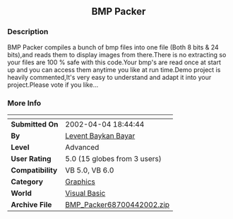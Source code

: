 ﻿<div align="center">

## BMP Packer


</div>

### Description

BMP Packer compiles a bunch of bmp files into one file (Both 8 bits & 24 bits),and reads them to display images from there.There is no extracting so your files are 100 % safe with this code.Your bmp's are read once at start up and you can access them anytime you like at run time.Demo project is heavily commented,It's very easy to understand and adapt it into your project.Please vote if you like...
 
### More Info
 


<span>             |<span>
---                |---
**Submitted On**   |2002-04-04 18:44:44
**By**             |[Levent Baykan Bayar](https://github.com/Planet-Source-Code/PSCIndex/blob/master/ByAuthor/levent-baykan-bayar.md)
**Level**          |Advanced
**User Rating**    |5.0 (15 globes from 3 users)
**Compatibility**  |VB 5\.0, VB 6\.0
**Category**       |[Graphics](https://github.com/Planet-Source-Code/PSCIndex/blob/master/ByCategory/graphics__1-46.md)
**World**          |[Visual Basic](https://github.com/Planet-Source-Code/PSCIndex/blob/master/ByWorld/visual-basic.md)
**Archive File**   |[BMP\_Packer68700442002\.zip](https://github.com/Planet-Source-Code/levent-baykan-bayar-bmp-packer__1-33427/archive/master.zip)








